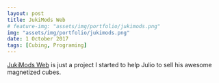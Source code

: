 ```yaml
---
layout: post
title: JukiMods Web
# feature-img: "assets/img/portfolio/jukimods.png"
img: "assets/img/portfolio/jukimods.png"
date: 1 October 2017
tags: [Cubing, Programing]
---
```


<a href="https://jukimods.com" target="_blank">JukiMods Web</a> is just a project I started to help Julio to sell his awesome magnetized cubes.
